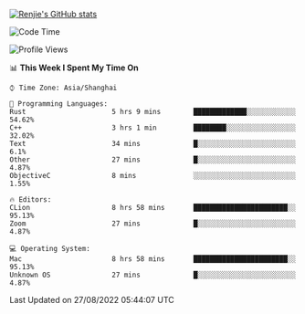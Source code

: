 [![Renjie's GitHub stats](https://github-readme-stats.vercel.app/api?username=liurenjie1024&show_icons=true&theme=chartreuse-dark)](https://github.com/anuraghazra/github-readme-stats)

<!--START_SECTION:waka-->
![Code Time](http://img.shields.io/badge/Code%20Time-132%20hrs%2049%20mins-blue)

![Profile Views](http://img.shields.io/badge/Profile%20Views-19-blue)

📊 **This Week I Spent My Time On** 

```text
⌚︎ Time Zone: Asia/Shanghai

💬 Programming Languages: 
Rust                     5 hrs 9 mins        █████████████░░░░░░░░░░░░   54.62% 
C++                      3 hrs 1 min         ████████░░░░░░░░░░░░░░░░░   32.02% 
Text                     34 mins             █░░░░░░░░░░░░░░░░░░░░░░░░   6.1% 
Other                    27 mins             █░░░░░░░░░░░░░░░░░░░░░░░░   4.87% 
ObjectiveC               8 mins              ░░░░░░░░░░░░░░░░░░░░░░░░░   1.55%

🔥 Editors: 
CLion                    8 hrs 58 mins       ███████████████████████░░   95.13% 
Zoom                     27 mins             █░░░░░░░░░░░░░░░░░░░░░░░░   4.87%

💻 Operating System: 
Mac                      8 hrs 58 mins       ███████████████████████░░   95.13% 
Unknown OS               27 mins             █░░░░░░░░░░░░░░░░░░░░░░░░   4.87%

```


 Last Updated on 27/08/2022 05:44:07 UTC
<!--END_SECTION:waka-->

